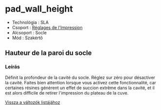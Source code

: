 # pad\_wall\_height

* Technológia : SLA
* Csoport : [Réglages de l'Impression](../sla_printer/sla_parameters.md)
* Alcsoport : Socle
* Mód : Szakértő

## Hauteur de la paroi du socle

### Leírás

Définit la profondeur de la cavité du socle. Réglez sur zéro pour désactiver la cavité. Faites bien attention lorsque vous activez cette fonctionnalité, car certaines résines génèrent un effet de succion extrême dans la cavité, et il est alors difficile de retirer l'impression du plateau de la cuve.

[Vissza a változók listájához](variable_list.md)

